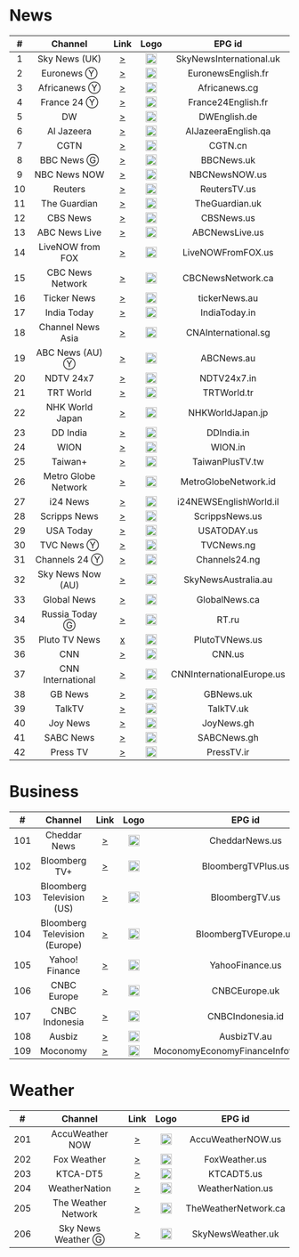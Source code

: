 <h1>News</h1>

| #   | Channel         | Link  | Logo | EPG id |
|:---:|:---------------:|:-----:|:----:|:------:|
| 1  |    Sky News (UK)    |  [>](https://ythls.armelin.one/channel/UCoMdktPbSTixAyNGwb-UYkQ.m3u8)  |  <img height="20" src="https://d2n0069hmnqmmx.cloudfront.net/epgdata/1.0/newchanlogos/512/512/skychb1404.png"/>   |  SkyNewsInternational.uk  |
| 2  |      Euronews Ⓨ     |  [>](https://www.youtube.com/euronews/live)  |  <img height="20" src="https://upload.wikimedia.org/wikipedia/commons/thumb/9/9c/Euronews_2022.svg/640px-Euronews_2022.svg.png"/>  |  EuronewsEnglish.fr  |
| 3  |     Africanews Ⓨ    |  [>](https://www.youtube.com/africanews/live)  |  <img height="20" src="https://i.imgur.com/xocvePC.png"/>  |  Africanews.cg  |
| 4  |      France 24 Ⓨ    |  [>](https://www.youtube.com/france24english/live)  |  <img height="20" src="https://i.imgur.com/61MSiq9.png"/>   |  France24English.fr  |
| 5  |         DW          |   [>](https://dwamdstream102.akamaized.net/hls/live/2015525/dwstream102/index.m3u8)  |  <img height="20" src="https://i.imgur.com/A1xzjOI.png"/>  |  DWEnglish.de  |
| 6  |     Al Jazeera      |   [>](https://live-hls-web-aje.getaj.net/AJE/index.m3u8)  |  <img height="20" src="https://i.imgur.com/BB93NQP.png"/>  |  AlJazeeraEnglish.qa |
| 7  |        CGTN         |  [>](https://news.cgtn.com/resource/live/english/cgtn-news.m3u8)  |  <img height="20" src="https://i.imgur.com/fMsJYzl.png"/>  |  CGTN.cn |
| 8  |     BBC News Ⓖ      |  [>](https://vs-hls-push-uk.live.fastly.md.bbci.co.uk/x=4/i=urn:bbc:pips:service:bbc_news_channel_hd/iptv_hd_abr_v1.m3u8)  |  <img height="20" src="https://raw.githubusercontent.com/tv-logo/tv-logos/main/countries/united-kingdom/bbc-news-uk.png"/>  |  BBCNews.uk  |
| 9  |    NBC News NOW     |  [>](https://dai2.xumo.com/amagi_hls_data_xumo1212A-xumo-nbcnewsnow/CDN/master.m3u8)  |  <img height="20" src="https://raw.githubusercontent.com/tv-logo/tv-logos/main/countries/united-kingdom/nbc-news-now-uk.png"/>  |  NBCNewsNOW.us |
| 10 |       Reuters       |  [>](https://reuters-reutersnow-1-nl.samsung.wurl.tv/playlist.m3u8)  |  <img height="20" src="https://i.imgur.com/6eQ2nCJ.png"/>  |  ReutersTV.us |
| 11 |    The Guardian     |  [>](https://rakuten-guardian-1-ie.samsung.wurl.tv/playlist.m3u8)  |  <img height="20" src="https://i.imgur.com/o9AYq9V.png"/>  |  TheGuardian.uk |
| 12 |      CBS News       |  [>](https://dai.google.com/linear/hls/event/Sid4xiTQTkCT1SLu6rjUSQ/master.m3u8)  |  <img height="20" src="https://raw.githubusercontent.com/tv-logo/tv-logos/main/countries/united-states/cbs-news-us.png"/>  |  CBSNews.us |
| 13 |    ABC News Live    |  [>](https://lnc-abc-news.tubi.video/index.m3u8)  |  <img height="20" src="https://raw.githubusercontent.com/tv-logo/tv-logos/main/countries/united-states/abc-news-live-hz-us.png"/>  |  ABCNewsLive.us |
| 14 |  LiveNOW from FOX   |  [>](https://lnc-fox-live-now.tubi.video/index.m3u8)  |  <img height="20" src="https://i.imgur.com/1JnyzHv.png"/>  |  LiveNOWFromFOX.us |
| 15 |  CBC News Network   |  [>](https://dai2.xumo.com/amagi_hls_data_xumo1212A-redboxcbcnews/CDN/playlist.m3u8)  |  <img height="20" src="https://i.imgur.com/SjTdhvJ.png"/>  |  CBCNewsNetwork.ca |
| 16 |     Ticker News     |  [>](https://cdn-uw2-prod.tsv2.amagi.tv/linear/amg01486-tickernews-tickernewsweb-ono/playlist.m3u8)  |  <img height="20" src="https://i.imgur.com/z7M0QxV.png"/>   |  tickerNews.au  |
| 17 |     India Today     |  [>](https://indiatodaylive.akamaized.net/hls/live/2014320/indiatoday/indiatodaylive/playlist.m3u8)  |  <img height="20" src="https://i.imgur.com/koFYddE.png"/>  |  IndiaToday.in |
| 18 |  Channel News Asia  |  [>](https://ythls.armelin.one/channel/UC83jt4dlz1Gjl58fzQrrKZg.m3u8)  |  <img height="20" src="https://i.imgur.com/xWglicB.png"/>  |  CNAInternational.sg  |
| 19 |    ABC News (AU) Ⓨ  |  [>](https://www.youtube.com/@abcnewsaustralia/live)  |  <img height="20" src="https://i.imgur.com/BrW7gk8.png"/>  |  ABCNews.au  |
| 20 |      NDTV 24x7      |  [>](https://ythls.armelin.one/channel/UCZFMm1mMw0F81Z37aaEzTUA.m3u8)  |  <img height="20" src="https://raw.githubusercontent.com/tv-logo/tv-logos/main/countries/india/ndtv-24x7-in.png"/>  |  NDTV24x7.in  |
| 21 |      TRT World      |  [>](https://ythls.armelin.one/channel/UC7fWeaHhqgM4Ry-RMpM2YYw.m3u8)  |  <img height="20" src="https://upload.wikimedia.org/wikipedia/commons/thumb/2/27/TRT_World.svg/512px-TRT_World.svg.png"/>  |  TRTWorld.tr  |
| 22 |   NHK World Japan   |  [>](https://ythls.armelin.one/channel/UCSPEjw8F2nQDtmUKPFNF7_A.m3u8)  |  <img height="20" src="https://upload.wikimedia.org/wikipedia/commons/thumb/8/8d/NHK_World-Japan_TV.svg/512px-NHK_World-Japan_TV.svg.png"/>  |  NHKWorldJapan.jp  |
| 23 |      DD India       |  [>](https://ythls.armelin.one/channel/UCGDQNvybfDDeGTf4GtigXaw.m3u8)  |   <img height="20" src="https://i.imgur.com/45uptR8.png"/>  |  DDIndia.in  |
| 24 |        WION         |  [>](https://ythls.armelin.one/channel/UC_gUM8rL-Lrg6O3adPW9K1g.m3u8)  |   <img height="20" src="https://i.imgur.com/Wc5Z3iS.png"/>  |  WION.in  |
| 25 |       Taiwan+       |  [>](https://ythls.armelin.one/channel/UC7c6rvyAZLpKGk8ttVnpnLA.m3u8)  |   <img height="20" src="https://i.imgur.com/SfcZyqm.png"/>   |  TaiwanPlusTV.tw  |
| 26 | Metro Globe Network |  [>](https://edge.medcom.id/live-edge/smil:mgnch.smil/playlist.m3u8)  |   <img height="20" src="https://i.imgur.com/aiiinzg.png"/>  |  MetroGlobeNetwork.id  |
| 27 |      i24 News       |  [>](https://bcovlive-a.akamaihd.net/6e3dd61ac4c34d6f8fb9698b565b9f50/eu-central-1/5377161796001/playlist-all_dvr.m3u8) |  <img height="20" src="https://upload.wikimedia.org/wikipedia/commons/thumb/7/79/LOGO_i24NEWS.png/512px-LOGO_i24NEWS.png"/>  |  i24NEWSEnglishWorld.il   |
| 28 |    Scripps News     |  [>](https://content.uplynk.com/channel/4bb4901b934c4e029fd4c1abfc766c37.m3u8)  |  <img height="20" src="https://i.imgur.com/UfN6aAi.png"/>  |  ScrippsNews.us  |
| 29 |      USA Today      |  [>](https://lnc-usa-today.tubi.video/playlist.m3u8)  |  <img height="20" src="https://i.imgur.com/37K0AZX.png"/>  |  USATODAY.us  |
| 30 |      TVC News Ⓨ    |  [>](https://www.youtube.com/tvcnewsnigeria/live)  |  <img height="20" src="https://i.imgur.com/jaSq18B.png"/>  |  TVCNews.ng  |
| 31 |     Channels 24 Ⓨ  |  [>](https://www.youtube.com/channelstelevision/live)  |  <img height="20" src="https://upload.wikimedia.org/wikipedia/en/7/76/Channels_TV.jpg"/>  |  Channels24.ng  |
| 32 |  Sky News Now (AU)  |  [>](https://i.mjh.nz/sky-news-now.m3u8)  |  <img height="20" src="https://upload.wikimedia.org/wikipedia/en/thumb/1/10/Sky_News_Australia_logo_-_2019.svg/512px-Sky_News_Australia_logo_-_2019.svg.png"/> |  SkyNewsAustralia.au  |
| 33 |     Global News     |  [>](https://live.corusdigitaldev.com/groupd/live/49a91e7f-1023-430f-8d66-561055f3d0f7/live.isml/.m3u8)  |  <img height="20" src="https://i.imgur.com/xk1QOhW.png"/>  |  GlobalNews.ca  |
| 34 |   Russia Today Ⓖ    |  [>](https://rt-glb.rttv.com/live/rtnews/playlist.m3u8)  |  <img height="20" src="https://upload.wikimedia.org/wikipedia/commons/thumb/a/a0/Russia-today-logo.svg/512px-Russia-today-logo.svg.png"/>  |  RT.ru  |
| 35 |    Pluto TV News    |  [x]() | <img height="20" src="https://i.imgur.com/JdqA4r9.png"/>  |  PlutoTVNews.us |
| 36 |         CNN         |  [>](https://raw.githubusercontent.com/Alstruit/adaptive-streams/alstruit-10_23_us/streams/us/CNNUSA.us.m3u8)  |  <img height="20" src="https://raw.githubusercontent.com/tv-logo/tv-logos/main/countries/united-states/cnn-us.png"/>  |  CNN.us  |
| 37 |  CNN International  |  [>](https://turnerlive.warnermediacdn.com/hls/live/586495/cnngo/cnn_slate/VIDEO_0_3564000.m3u8)  |  <img height="20" src="https://raw.githubusercontent.com/tv-logo/tv-logos/main/countries/united-states/cnn-us.png"/>  |  CNNInternationalEurope.us |
| 38 |       GB News       |  [>](https://ythls.armelin.one/channel/UC0vn8ISa4LKMunLbzaXLnOQ.m3u8)  |  <img height="20" src="https://upload.wikimedia.org/wikipedia/en/thumb/3/35/GB_News_Logo.svg/512px-GB_News_Logo.svg.png"/>  |  GBNews.uk  |
| 39 |       TalkTV        |  [>](https://live-talktv-ssai.simplestreamcdn.com/v1/master/82267e84b9e5053b3fd0ade12cb1a146df74169a/talktv-live/index.m3u8)  |  <img height="20" src="https://i.imgur.com/KxHWpQB.png"/>  |  TalkTV.uk |
| 40 |      Joy News       |  [>](https://ythls.armelin.one/channel/UChd1DEecCRlxaa0-hvPACCw.m3u8)  |  <img height="20" src="https://i.imgur.com/kGuMNmR.png"/>  |  JoyNews.gh  |
| 41 |      SABC News      |  [>](https://sabconetanw.cdn.mangomolo.com/news/smil:news.stream.smil/chunklist_b250000_t64MjQwcA==.m3u8)  | <img height="20" src="https://i.imgur.com/H9q3Q9d.png"/>  |  SABCNews.gh  |
| 42 |      Press TV       |  [>](https://live.presstv.ir/hls/presstv.m3u8)  |  <img height="20" src="https://i.imgur.com/X3YP2Gg.png"/>  | PressTV.ir  |


<h1>Business</h1>

|  #  |            Channel            |                               Link                                |                                                      Logo                                                      |       EPG id       |
|:---:|:-----------------------------:|:-----------------------------------------------------------------:|:--------------------------------------------------------------------------------------------------------------:|:------------------:|
| 101 |         Cheddar News          |          [>](https://dbrb49pjoymg4.cloudfront.net/10001/99991220/hls/index.m3u8?ads.xumo_channelId=99991220&ads._fw_ifa_type=dpid&ads._fw_did=43135081-0e2e-2a3f-b10c-4ade81d0e829&ads.amznappId=[AMZN_APP_ID]&ads.lat=[LAT]&ads.lon=[LON]&ads.os=[OS]&ads.osv=[OS_VERSION]&ads.asnw=&ads.caid=Cheddar&ads.csid=xumo_desktopweb_cheddar_ssai&ads._fw_is_lat=0&ads._fw_us_privacy=1YNN&ads._fw_coppa=0&ads.genre=News&ads._fw_content_category=IAB12&ads._fw_content_language=en&ads._fw_content_genre=News&ads._fw_content_rating=TV-PG&ads.xumo_contentId=161&ads.xumo_contentName=Cheddar&ads.xumo_providerId=161&ads.xumo_providerName=Cheddar&ads._fw_deviceMake=&ads._fw_device_model=&ads.channelId=99991220&ads.xumo_platform=desktopweb&ads.site_id=26840&ads.appName=xumo&ads.appVersion=2.18.0&ads._fw_app_bundle=&ads._fw_app_store_url=&ads.site_name=XumoPlay&ads.site_page=https%253A%252F%252Fplay.xumo.com)           |                            <img height="20" src="https://i.imgur.com/tuP9GW8.png"/>                            |   CheddarNews.us   |
| 102 |         Bloomberg TV+         | [>](https://bloomberg.com/media-manifest/streams/phoenix-us.m3u8) |                            <img height="20" src="https://i.imgur.com/xGlToly.png"/>                            | BloombergTVPlus.us |
| 103 |   Bloomberg Television (US)   |       [>](https://bloomberg.com/media-manifest/streams/us.m3u8)       |           <img height="20" src="https://i.imgur.com/OuogLHx.png"/>           |  BloombergTV.us  |
| 104 | Bloomberg Television (Europe) |       [>](https://bloomberg.com/media-manifest/streams/eu.m3u8)       |           <img height="20" src="https://i.imgur.com/OuogLHx.png"/>           |  BloombergTVEurope.uk  |
| 105 |        Yahoo! Finance         |     [>](https://d1ewctnvcwvvvu.cloudfront.net/playlist.m3u8)      |                            <img height="20" src="https://i.imgur.com/43oHsHL.png"/>                            |  YahooFinance.us   |
| 106 |          CNBC Europe          |       [>](https://amg01079-nbcuuk-amg01079c1-samsung-es-1261.playouts.now.amagi.tv/playlist/amg01079-nbcuukfast-cnbcpe-samsunges/playlist.m3u8)       |           <img height="20" src="https://d2n0069hmnqmmx.cloudfront.net/epgdata/1.0/newchanlogos/512/512/skychb1088.png"/>           |    CNBCEurope.uk     |
| 107 |        CNBC Indonesia         |       [>](https://live.cnbcindonesia.com/livecnbc/smil:cnbctv.smil/master.m3u8)       |           <img height="20" src="https://i.imgur.com/bUfeG7Y.png"/>           |    CNBCIndonesia.id     |
| 108 |            Ausbiz             |       [>](https://d9quh89lh7dtw.cloudfront.net/public-output/index.m3u8)       |           <img height="20" src="https://i.imgur.com/8vGGdB0.png"/>           |   AusbizTV.au   |
| 109 |           Moconomy            |       [>](https://amogonetworx-moconomy-2-us.tcl.wurl.tv/playlist.m3u8)       |           <img height="20" src="https://i.imgur.com/GvqbLZB.png"/>           |  MoconomyEconomyFinanceInfotainment.us  |

<h1>Weather</h1>

| #   | Channel         | Link  | Logo | EPG id |
|:---:|:---------------:|:-----:|:----:|:------:|
| 201 | AccuWeather NOW |  [>](https://cdn-ue1-prod.tsv2.amagi.tv/linear/amg00684-accuweather-accuweather-plex/playlist.m3u8)  |  <img height="20" src="https://i.imgur.com/M8wbVYK.png"/>  |  AccuWeatherNOW.us |
| 202 |   Fox Weather   |  [>](https://lnc-fox-weather.tubi.video/index.m3u8)  |  <img height="20" src="https://upload.wikimedia.org/wikipedia/commons/thumb/b/b9/Fox_Weather_logo.svg/512px-Fox_Weather_logo.svg.png"/>  |  FoxWeather.us  |
| 203 |    KTCA-DT5     |  [>](https://api.new.livestream.com/accounts/12638076/events/8488790/live.m3u8)  |  <img height="20" src="https://upload.wikimedia.org/wikipedia/en/b/be/Twin_Cities_Public_Television_logo_%28PBS%29.png"/>  |  KTCADT5.us  |
| 204 |    WeatherNation    | [>](http://cfd-v4-service-channel-stitcher-use1-1.prd.pluto.tv/stitch/hls/channel/5d2cb7ac552e3773bc48982e/master.m3u8?appName=web&appVersion=unknown&clientTime=0&deviceDNT=0&deviceId=6c2d1028-30d3-11ef-9cf5-e9ddff8ff496&deviceMake=Chrome&deviceModel=web&deviceType=web&deviceVersion=unknown&includeExtendedEvents=false&serverSideAds=false&sid=dcca8395-396e-4be0-9049-564f29c5ac9b) | <img height="20" src="https://upload.wikimedia.org/wikipedia/commons/thumb/d/de/WeatherNation_Logo.svg/512px-WeatherNation_Logo.svg.png"/> | WeatherNation.us  |
| 205 | The Weather Network | [>](https://d3f6rv2ihfj09x.cloudfront.net/v1/master/3722c60a815c199d9c0ef36c5b73da68a62b09d1/cc-4l4ssesb90374-ssai-prd/playlist.m3u8?ads.device_did=%7BPSID%7D&ads.device_dnt=%7BTARGETOPT%7D&ads.app_domain=%7BAPP_DOMAIN%7D&ads.app_name=%7BAPP_NAME%7D) | <img height="20" src="https://upload.wikimedia.org/wikipedia/en/thumb/b/bf/TWN_Logo_2011.svg/2560px-TWN_Logo_2011.svg.png"/> | TheWeatherNetwork.ca  |
| 206 |  Sky News Weather Ⓖ  | [>](https://distro001-gb-hls1-prd.delivery.skycdp.com/easel_cdn/ngrp:weather_loop.stream_all/playlist.m3u8) | <img height="20" src="https://pbs.twimg.com/profile_images/1604994875459518464/lGt2wEqM_400x400.jpg"/> | SkyNewsWeather.uk  |


